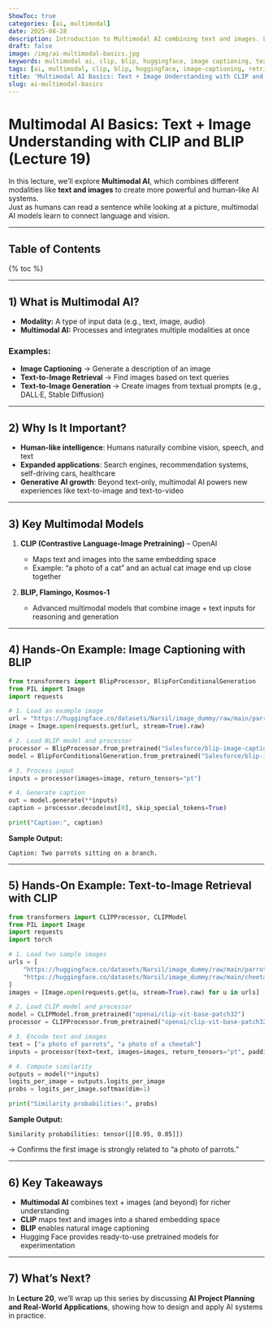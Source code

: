 ```yaml
---
ShowToc: true
categories: [ai, multimodal]
date: 2025-08-28
description: Introduction to Multimodal AI combining text and images. Learn core concepts, key models like CLIP and BLIP, and try hands-on examples for image captioning and text-to-image retrieval using Hugging Face.
draft: false
image: /img/ai-multimodal-basics.jpg
keywords: multimodal ai, clip, blip, huggingface, image captioning, text to image retrieval, deep learning, ai basics
tags: [ai, multimodal, clip, blip, huggingface, image-captioning, retrieval, deep-learning]
title: 'Multimodal AI Basics: Text + Image Understanding with CLIP and BLIP (Lecture 19)'
slug: ai-multimodal-basics
---
```


# Multimodal AI Basics: Text + Image Understanding with CLIP and BLIP (Lecture 19)

In this lecture, we’ll explore **Multimodal AI**, which combines different modalities like **text and images** to create more powerful and human-like AI systems.  
Just as humans can read a sentence while looking at a picture, multimodal AI models learn to connect language and vision.

---

## Table of Contents
{% toc %}

---

## 1) What is Multimodal AI?

- **Modality:** A type of input data (e.g., text, image, audio)  
- **Multimodal AI:** Processes and integrates multiple modalities at once  

### Examples:
- **Image Captioning** → Generate a description of an image  
- **Text-to-Image Retrieval** → Find images based on text queries  
- **Text-to-Image Generation** → Create images from textual prompts (e.g., DALL·E, Stable Diffusion)  

---

## 2) Why Is It Important?

- **Human-like intelligence**: Humans naturally combine vision, speech, and text  
- **Expanded applications**: Search engines, recommendation systems, self-driving cars, healthcare  
- **Generative AI growth**: Beyond text-only, multimodal AI powers new experiences like text-to-image and text-to-video  

---

## 3) Key Multimodal Models

1. **CLIP (Contrastive Language-Image Pretraining)** – OpenAI  
   - Maps text and images into the same embedding space  
   - Example: “a photo of a cat” and an actual cat image end up close together  

2. **BLIP, Flamingo, Kosmos-1**  
   - Advanced multimodal models that combine image + text inputs for reasoning and generation  

---

## 4) Hands-On Example: Image Captioning with BLIP

```python
from transformers import BlipProcessor, BlipForConditionalGeneration
from PIL import Image
import requests

# 1. Load an example image
url = "https://huggingface.co/datasets/Narsil/image_dummy/raw/main/parrots.png"
image = Image.open(requests.get(url, stream=True).raw)

# 2. Load BLIP model and processor
processor = BlipProcessor.from_pretrained("Salesforce/blip-image-captioning-base")
model = BlipForConditionalGeneration.from_pretrained("Salesforce/blip-image-captioning-base")

# 3. Process input
inputs = processor(images=image, return_tensors="pt")

# 4. Generate caption
out = model.generate(**inputs)
caption = processor.decode(out[0], skip_special_tokens=True)

print("Caption:", caption)
````

**Sample Output:**

```
Caption: Two parrots sitting on a branch.
```

---

## 5) Hands-On Example: Text-to-Image Retrieval with CLIP

```python
from transformers import CLIPProcessor, CLIPModel
from PIL import Image
import requests
import torch

# 1. Load two sample images
urls = [
    "https://huggingface.co/datasets/Narsil/image_dummy/raw/main/parrots.png",
    "https://huggingface.co/datasets/Narsil/image_dummy/raw/main/cheetah.png"
]
images = [Image.open(requests.get(u, stream=True).raw) for u in urls]

# 2. Load CLIP model and processor
model = CLIPModel.from_pretrained("openai/clip-vit-base-patch32")
processor = CLIPProcessor.from_pretrained("openai/clip-vit-base-patch32")

# 3. Encode text and images
text = ["a photo of parrots", "a photo of a cheetah"]
inputs = processor(text=text, images=images, return_tensors="pt", padding=True)

# 4. Compute similarity
outputs = model(**inputs)
logits_per_image = outputs.logits_per_image
probs = logits_per_image.softmax(dim=1)

print("Similarity probabilities:", probs)
```

**Sample Output:**

```
Similarity probabilities: tensor([[0.95, 0.05]])
```

→ Confirms the first image is strongly related to “a photo of parrots.”

---

## 6) Key Takeaways

* **Multimodal AI** combines text + images (and beyond) for richer understanding
* **CLIP** maps text and images into a shared embedding space
* **BLIP** enables natural image captioning
* Hugging Face provides ready-to-use pretrained models for experimentation

---

## 7) What’s Next?

In **Lecture 20**, we’ll wrap up this series by discussing **AI Project Planning and Real-World Applications**, showing how to design and apply AI systems in practice.